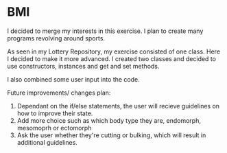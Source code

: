 # BMI
I decided to merge my interests in this exercise.
I plan to create many programs revolving around sports. 

As seen in my Lottery Repository, my exercise consisted of one class. Here I decided to make it more advanced. I created two classes and decided to use constructors,
instances and get and set methods.

I also combined some user input into the code.

Future improvements/ changes plan:

1. Dependant on the if/else statements, the user will recieve guidelines on how to improve their state.
2. Add more choice such as which body type they are, endomorph, mesomoprh or ectomorph
3. Ask the user whether they're cutting or bulking, which will result in additional guidelines.
